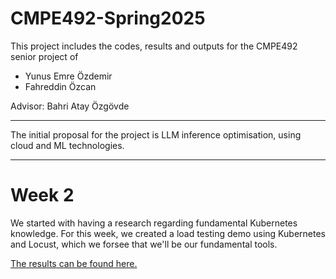# CMPE492-Spring2025

This project includes the codes, results and outputs for the CMPE492 senior project of

- Yunus Emre Özdemir
- Fahreddin Özcan

Advisor: Bahri Atay Özgövde

---

The initial proposal for the project is LLM inference optimisation, using cloud and ML technologies.

---

# Week 2

We started with having a research regarding fundamental Kubernetes knowledge. For this week, we created a load testing demo using Kubernetes and Locust, which we forsee that we'll be our fundamental tools.

[The results can be found here.](https://github.com/fahreddinozcan/cmpe492-gen-ai/wiki/%5BWeek-2%5D-Load-Test-Demo)

